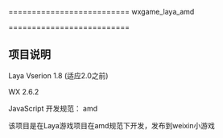 ==========================
wxgame_laya_amd

==========================

## 项目说明

Laya Vserion 1.8 (适应2.0之前)

WX 2.6.2 

JavaScript 开发规范： amd

该项目是在Laya游戏项目在amd规范下开发，发布到weixin小游戏

## 

